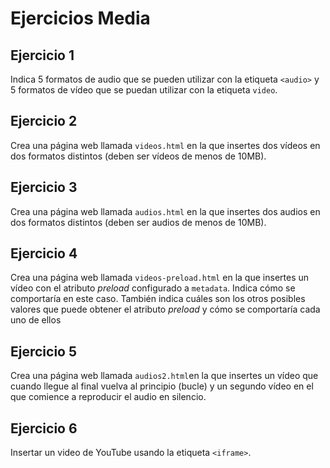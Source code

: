 # Ejercicios Media

## Ejercicio 1

Indica 5 formatos de audio que se pueden utilizar con la etiqueta `<audio>` y 5 formatos de vídeo que se puedan utilizar con la etiqueta `video`.

## Ejercicio 2

Crea una página web llamada `videos.html` en la que insertes dos vídeos en dos formatos distintos (deben ser vídeos de menos de 10MB).

## Ejercicio 3

Crea una página web llamada `audios.html` en la que insertes dos audios en dos formatos distintos (deben ser audios de menos de 10MB).

## Ejercicio 4

Crea una página web llamada `videos-preload.html` en la que insertes un vídeo con el atributo _preload_ configurado a `metadata`. Indica cómo se comportaría en este caso. También indica cuáles son los otros posibles valores que puede obtener el atributo _preload_ y cómo se comportaría cada uno de ellos

## Ejercicio 5

Crea una página web llamada `audios2.html`en la que insertes un vídeo que cuando llegue al final vuelva al principio (bucle) y un segundo vídeo en el que comience a reproducir el audio en silencio.

## Ejercicio 6

Insertar un video de YouTube usando la etiqueta `<iframe>`.
